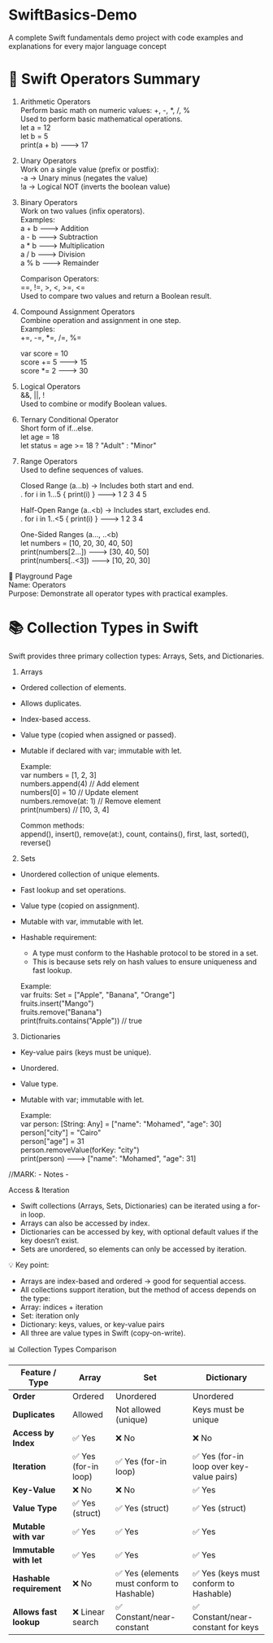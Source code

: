 # SwiftBasics-Demo
A complete Swift fundamentals demo project with code examples and explanations for every major language concept


 # 🧮 Swift Operators Summary

1. Arithmetic Operators  
Perform basic math on numeric values: +, -, *, /, %  
Used to perform basic mathematical operations.  
let a = 12     
let b = 5  
print(a + b) ---> 17  

  
2. Unary Operators  
Work on a single value (prefix or postfix):  
-a → Unary minus (negates the value)  
!a → Logical NOT (inverts the boolean value)  

  
3. Binary Operators  
Work on two values (infix operators).  
Examples:  
a + b   ---> Addition    
a - b   ---> Subtraction    
a * b   ---> Multiplication    
a / b   ---> Division    
a % b   ---> Remainder    


    Comparison Operators:  
    ==, !=, >, <, >=, <=  
    Used to compare two values and return a Boolean result.  

    
4. Compound Assignment Operators  
Combine operation and assignment in one step.  
Examples:  
+=, -=, *=, /=, %=  

    var score = 10   
    score += 5  ---> 15  
    score *= 2  ---> 30  
  
  
5. Logical Operators  
&&, ||, !  
Used to combine or modify Boolean values.  

    
6. Ternary Conditional Operator  
Short form of if...else.  
let age = 18  
let status = age >= 18 ? "Adult" : "Minor"  

    
7. Range Operators  
Used to define sequences of values.  

    Closed Range (a...b) → Includes both start and end.  
      . for i in 1...5 { print(i) } ---> 1 2 3 4 5  

    Half-Open Range (a..<b) → Includes start, excludes end.    
      . for i in 1..<5 { print(i) } ---> 1 2 3 4    

    One-Sided Ranges (a..., ..<b)  
      let numbers = [10, 20, 30, 40, 50]  
      print(numbers[2...])  ---> [30, 40, 50]  
      print(numbers[..<3])  ---> [10, 20, 30]
        
                
	                 
📘 Playground Page 	  
Name: Operators  
Purpose: Demonstrate all operator types with practical examples.  








 # 📚 Collection Types in Swift  
Swift provides three primary collection types: Arrays, Sets, and Dictionaries.  

          
1. Arrays  
  - Ordered collection of elements.  
  - Allows duplicates.  
  - Index-based access.  
  - Value type (copied when assigned or passed).  
  - Mutable if declared with var; immutable with let.  
    
    Example:  
    var numbers = [1, 2, 3]  
    numbers.append(4)       // Add element  
    numbers[0] = 10         // Update element  
    numbers.remove(at: 1)   // Remove element  
    print(numbers)          // [10, 3, 4]  
  
    Common methods:  
          append(), insert(), remove(at:), count, contains(), first, last, sorted(), reverse()  
  
  
  
2. Sets  
  - Unordered collection of unique elements.  
  - Fast lookup and set operations.  
  - Value type (copied on assignment).  
  - Mutable with var, immutable with let.  
  - Hashable requirement:  
      - A type must conform to the Hashable protocol to be stored in a set.  
      - This is because sets rely on hash values to ensure uniqueness and fast lookup.  
       
    Example:  
    var fruits: Set = ["Apple", "Banana", "Orange"]  
    fruits.insert("Mango")  
    fruits.remove("Banana")  
    print(fruits.contains("Apple")) // true  
  

3. Dictionaries  
  - Key-value pairs (keys must be unique).  
  - Unordered.  
  - Value type.  
  - Mutable with var; immutable with let.
     
    Example:  
    var person: [String: Any] = ["name": "Mohamed", "age": 30]  
    person["city"] = "Cairo"  
    person["age"] = 31   
    person.removeValue(forKey: "city")  
    print(person) ---> ["name": "Mohamed", "age": 31]


    


//MARK: -  Notes -

Access & Iteration  
  - Swift collections (Arrays, Sets, Dictionaries) can be iterated using a for-in loop.  
  - Arrays can also be accessed by index.  
  - Dictionaries can be accessed by key, with optional default values if the key doesn’t exist.  
  - Sets are unordered, so elements can only be accessed by iteration.
      
💡 Key point:  
  - Arrays are index-based and ordered → good for sequential access.  
  - All collections support iteration, but the method of access depends on the type:  
  - Array: indices + iteration  
  - Set: iteration only  
  - Dictionary: keys, values, or key-value pairs  
  - All three are value types in Swift (copy-on-write).  
      
📊 Collection Types Comparison  
  
  | Feature / Type           | Array               | Set                                       | Dictionary                               |
| ------------------------ | ------------------- | ----------------------------------------- | ---------------------------------------- |
| **Order**                | Ordered             | Unordered                                 | Unordered                                |
| **Duplicates**           | Allowed             | Not allowed (unique)                      | Keys must be unique                      |
| **Access by Index**      | ✅ Yes               | ❌ No                                      | ❌ No                                     |
| **Iteration**            | ✅ Yes (for-in loop) | ✅ Yes (for-in loop)                       | ✅ Yes (for-in loop over key-value pairs) |
| **Key-Value**            | ❌ No                | ❌ No                                      | ✅ Yes                                    |
| **Value Type**           | ✅ Yes (struct)      | ✅ Yes (struct)                            | ✅ Yes (struct)                           |
| **Mutable with var**     | ✅ Yes               | ✅ Yes                                     | ✅ Yes                                    |
| **Immutable with let**   | ✅ Yes               | ✅ Yes                                     | ✅ Yes                                    |
| **Hashable requirement** | ❌ No                | ✅ Yes (elements must conform to Hashable) | ✅ Yes (keys must conform to Hashable)    |
| **Allows fast lookup**   | ❌ Linear search     | ✅ Constant/near-constant                  | ✅ Constant/near-constant for keys        |


